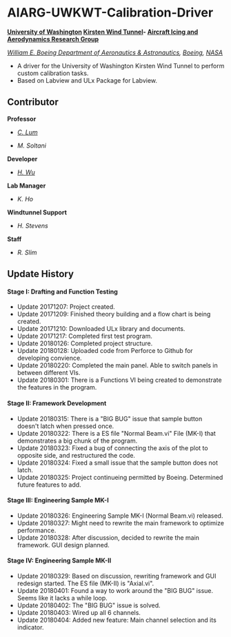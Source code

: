 # AIARG-UWKWT-Calibration-Driver
**[University of Washington](http://www.washington.edu/) [Kirsten Wind Tunnel](https://www.aa.washington.edu/AERL/KWT)- [Aircraft Icing and Aerodynamics Research Group](https://www.aa.washington.edu/research/AIARG)**

*[William E. Boeing Department of Aeronautics & Astronautics](https://www.aa.washington.edu/), [Boeing](www.boeing.com), [NASA](https://www.nasa.gov/)*
* A driver for the University of Washington Kirsten Wind Tunnel to perform custom calibration tasks. 
* Based on Labview and ULx Package for Labview.
## Contributor
**Professor**

* *[C. Lum](https://github.com/clum)*

* *M. Soltani*

**Developer**

* *[H. Wu](https://github.com/Errrneist)*

**Lab Manager**

* *K. Ho*

**Windtunnel Support**

* *H. Stevens*

**Staff**

* *R. Slim*

## Update History
#### Stage I: Drafting and Function Testing
* Update 20171207: Project created.
* Update 20171209: Finished theory building and a flow chart is being created.
* Update 20171210: Downloaded ULx library and documents.
* Update 20171217: Completed first test program.
* Update 20180126: Completed project structure.
* Update 20180128: Uploaded code from Perforce to Github for developing convience.
* Update 20180220: Completed the main panel. Able to switch panels in between different VIs.
* Update 20180301: There is a Functions VI being created to demonstrate the features in the program.
#### Stage II: Framework Development
* Update 20180315: There is a "BIG BUG" issue that sample button doesn't latch when pressed once.
* Update 20180322: There is a ES file "Normal Beam.vi" File (MK-I) that demonstrates a big chunk of the program.
* Update 20180323: Fixed a bug of connecting the axis of the plot to opposite side, and restructured the code.
* Update 20180324: Fixed a small issue that the sample button does not latch.
* Update 20180325: Project continueing permitted by Boeing. Determined future features to add.
#### Stage III: Engineering Sample MK-I
* Update 20180326: Engineering Sample MK-I (Normal Beam.vi) released.
* Update 20180327: Might need to rewrite the main framework to optimize performance.
* Update 20180328: After discussion, decided to rewrite the main framework. GUI design planned.
#### Stage IV: Engineering Sample MK-II
* Update 20180329: Based on discussion, rewriting framework and GUI redesign started. The ES file (MK-II) is "Axial.vi".
* Update 20180401: Found a way to work around the "BIG BUG" issue. Seems like it lacks a while loop.
* Update 20180402: The "BIG BUG" issue is solved.
* Update 20180403: Wired up all 6 channels.
* Update 20180404: Added new feature: Main channel selection and its indicator.
